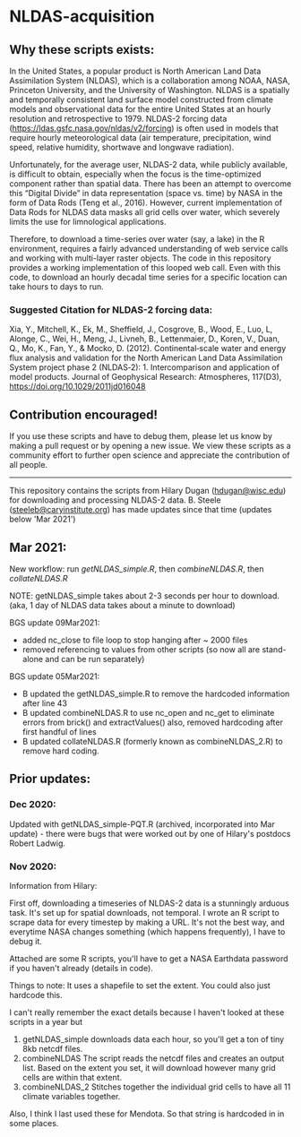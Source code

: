 # NLDAS-acquisition

## Why these scripts exists:

In the United States, a popular product is North American Land Data Assimilation System (NLDAS), which is a collaboration among NOAA, NASA, Princeton University, and the University of Washington. NLDAS is a spatially and temporally consistent land surface model constructed from climate models and observational data for the entire United States at an hourly resolution and retrospective to 1979. NLDAS-2 forcing data (https://ldas.gsfc.nasa.gov/nldas/v2/forcing) is often used in models that require hourly meteorological data (air temperature, precipitation, wind speed, relative humidity, shortwave and longwave radiation).

Unfortunately, for the average user, NLDAS-2 data, while publicly available, is difficult to obtain, especially when the focus is the time-optimized component rather than spatial data. There has been an attempt to overcome this “Digital Divide” in data representation (space vs. time) by NASA in the form of Data Rods (Teng et al., 2016). However, current implementation of Data Rods for NLDAS data masks all grid cells over water, which severely limits the use for limnological applications. 

Therefore, to download a time-series over water (say, a lake) in the R environment, requires a fairly advanced understanding of web service calls and working with multi-layer raster objects. The code in this repository provides a working implementation of this looped web call. Even with this code, to download an hourly decadal time series for a specific location can take hours to days to run. 

### Suggested Citation for NLDAS-2 forcing data:
Xia, Y., Mitchell, K., Ek, M., Sheffield, J., Cosgrove, B., Wood, E., Luo, L, Alonge, C., Wei, H., Meng, J., Livneh, B., Lettenmaier, D., Koren, V., Duan, Q., Mo, K., Fan, Y., & Mocko, D. (2012). Continental‐scale water and energy flux analysis and validation for the North American Land Data Assimilation System project phase 2 (NLDAS‐2): 1. Intercomparison and application of model products. Journal of Geophysical Research: Atmospheres, 117(D3), https://doi.org/10.1029/2011jd016048

## Contribution encouraged!

If you use these scripts and have to debug them, please let us know by making a pull request or by opening a new issue. We view these scripts as a community effort to further open science and appreciate the contribution of all people.


***

This repository contains the scripts from Hilary Dugan (hdugan@wisc.edu) for downloading and processing NLDAS-2 data. B. Steele (steeleb@caryinstitute.org) has made updates since that time (updates below 'Mar 2021')

## Mar 2021:
New workflow: run *getNLDAS_simple.R*, then *combineNLDAS.R*, then *collateNLDAS.R*

NOTE: getNLDAS_simple takes about 2-3 seconds per hour to download. (aka, 1 day of NLDAS data takes about a minute to download)

BGS update 09Mar2021: 
- added nc_close to file loop to stop hanging after ~ 2000 files
- removed referencing to values from other scripts (so now all are stand-alone and can be run separately)

BGS update 05Mar2021:
- B updated the getNLDAS_simple.R to remove the hardcoded information after line 43
- B updated combineNLDAS.R to use nc_open and nc_get to eliminate errors from brick() and extractValues() also, removed hardcoding after first handful of lines
- B updated collateNLDAS.R (formerly known as combineNLDAS_2.R) to remove hard coding. 


## Prior updates:

### Dec 2020:
Updated with getNLDAS_simple-PQT.R (archived, incorporated into Mar update) - there were bugs that were worked out by one of Hilary's postdocs Robert Ladwig.

### Nov 2020:
Information from Hilary:

First off, downloading a timeseries of NLDAS-2 data is a stunningly arduous task. It's set up for spatial downloads, not temporal. 
I wrote an R script to scrape data for every timestep by making a URL. It's not the best way, and everytime NASA changes something (which happens frequently), I have to debug it. 

Attached are some R scripts, you'll have to get a NASA Earthdata password if you haven't already (details in code). 

Things to note: It uses a shapefile to set the extent. You could also just hardcode this.

I can't really remember the exact details because I haven't looked at these scripts in a year but
1) getNLDAS_simple downloads data each hour, so you'll get a ton of tiny 8kb netcdf files. 
2) combineNLDAS The script reads the netcdf files and creates an output list. Based on the extent you set, it will download however many grid cells are within that extent. 
3) combineNLDAS_2 Stitches together the individual grid cells to have all 11 climate variables together. 

Also, I think I last used these for Mendota. So that string is hardcoded in in some places.




